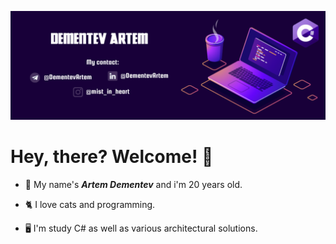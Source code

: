 ![DBschema](/photo/myLogo.png)

# Hey, there? Welcome! 👋

- 🦭 My name's ***Artem Dementev*** and i'm 20 years old.  


- 🐈 I love cats and programming.


- 🖥️ I'm study C# as well as various architectural solutions.

#



